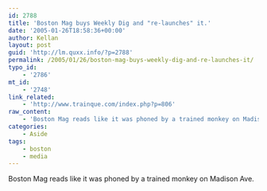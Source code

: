 ```yaml
---
id: 2788
title: 'Boston Mag buys Weekly Dig and "re-launches" it.'
date: '2005-01-26T18:58:36+00:00'
author: Kellan
layout: post
guid: 'http://lm.quxx.info/?p=2788'
permalink: /2005/01/26/boston-mag-buys-weekly-dig-and-re-launches-it/
typo_id:
    - '2786'
mt_id:
    - '2748'
link_related:
    - 'http://www.trainque.com/index.php?p=806'
raw_content:
    - 'Boston Mag reads like it was phoned by a trained monkey on Madison Ave.'
categories:
    - Aside
tags:
    - boston
    - media
---
```


Boston Mag reads like it was phoned by a trained monkey on Madison Ave.